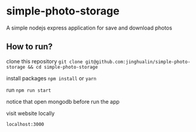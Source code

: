 # simple-photo-storage
A simple nodejs express application for save and download photos


## How to run?

clone this repository
 `git clone git@github.com:jinghualin/simple-photo-storage && cd simple-photo-storage`

install packages
 `npm install`  or `yarn`

run
 `npm run start`


notice that open mongodb before run the app

visit website locally

`localhost:3000`

